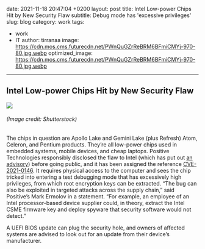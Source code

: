 date: 2021-11-18 20:47:04 +0200
layout: post
title: Intel Low-power Chips Hit by New Security Flaw
subtitle: Debug mode has 'excessive privileges'
slug: blog
category: work
tags:
  - work
  - IT
author: tirranaa
image: https://cdn.mos.cms.futurecdn.net/PWnQuGZrReBRM6BFmiCMYj-970-80.jpg.webp
optimized_image: https://cdn.mos.cms.futurecdn.net/PWnQuGZrReBRM6BFmiCMYj-970-80.jpg.webp
---

## Intel Low-power Chips Hit by New Security Flaw



![](https://cdn.mos.cms.futurecdn.net/PWnQuGZrReBRM6BFmiCMYj-970-80.jpg.webp)

###### (Image credit: Shutterstock)

The chips in question are Apollo Lake and Gemini Lake (plus Refresh) Atom, Celeron, and Pentium products. They’re all low-power chips used in embedded systems, mobile devices, and cheap laptops. Positive Technologies responsibly disclosed the flaw to Intel (which has put out [an advisory](https://www.intel.com/content/www/us/en/security-center/advisory/intel-sa-00528.html)) before going public, and it has been assigned the reference [CVE-2021-0146](https://cve.mitre.org/cgi-bin/cvename.cgi?name=CVE-2021-0146). It requires physical access to the computer and sees the chip tricked into entering a test debugging mode that has excessively high privileges, from which root encryption keys can be extracted. “The bug can also be exploited in targeted attacks across the supply chain,” said Positive’s Mark Ermolov in a statement. “For example, an employee of an Intel processor-based device supplier could, in theory, extract the Intel CSME firmware key and deploy spyware that security software would not detect.”

A UEFI BIOS update can plug the security hole, and owners of affected systems are advised to look out for an update from their device’s manufacturer.
